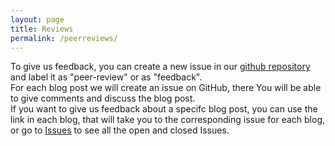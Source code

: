 ```yaml
---
layout: page
title: Reviews
permalink: /peerreviews/
---
```

To give us feedback, you can create a new issue in our [github repository](https://github.com/FileFighter/filefighter.github.io/issues) and label it as "peer-review" or as "feedback".  
For each blog post we will create an issue on GitHub, there You will be able to give comments and discuss the blog post.  
If you want to give us feedback about a specifc blog post, you can use the link in each blog, that will take you to the corresponding issue for each blog,  
or go to <a href="https://github.com/FileFighter/filefighter.github.io/issues">Issues</a> to see all the open and closed Issues.